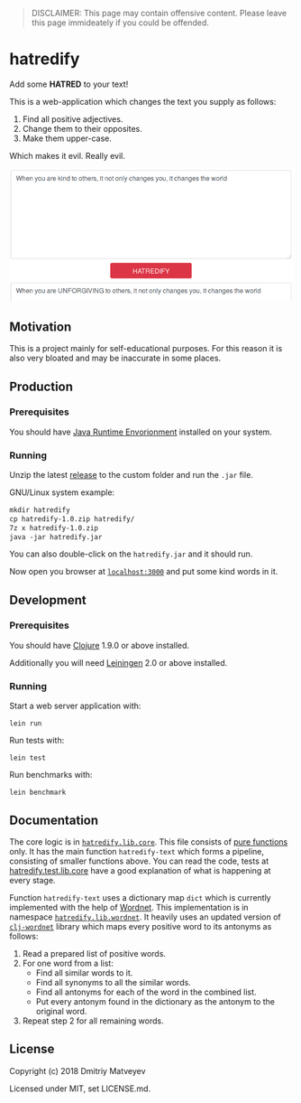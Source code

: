 
> DISCLAIMER: This page may contain offensive content. Please leave this page
> immideately if you could be offended.

# hatredify

Add some **HATRED** to your text!

This is a web-application which changes the text you supply as follows:

1. Find all positive adjectives.
2. Change them to their opposites.
3. Make them upper-case.

Which makes it evil. Really evil.

![Main screen][1]

[1]: docs/main_screen.png

## Motivation

This is a project mainly for self-educational purposes. For this reason it is
also very bloated and may be inaccurate in some places.

## Production
### Prerequisites

You should have [Java Runtime Envorionment][2] installed on your system.

[2]: http://www.oracle.com/technetwork/java/javase/downloads/jre8-downloads-2133155.html

### Running

Unzip the latest [release][3] to the custom folder and run the `.jar` file.

GNU/Linux system example:

    mkdir hatredify
    cp hatredify-1.0.zip hatredify/
    7z x hatredify-1.0.zip
    java -jar hatredify.jar

You can also double-click on the `hatredify.jar` and it should run.

Now open you browser at [`localhost:3000`][4] and put some kind words in it.

[3]: https://github.com/greenfork/hatredify/releases
[4]: http://localhost:3000/

## Development
### Prerequisites

You should have [Clojure][5] 1.9.0 or above installed.

Additionally you will need [Leiningen][6] 2.0 or above installed.

[5]: https://clojure.org/guides/getting_started
[6]: https://github.com/technomancy/leiningen

### Running

Start a web server application with:

    lein run

Run tests with:

    lein test

Run benchmarks with:

    lein benchmark

## Documentation

The core logic is in [`hatredify.lib.core`][7]. This file consists of [pure functions][8] only.
It has the main function `hatredify-text` which forms a pipeline, consisting of smaller
functions above. You can read the code, tests at [hatredify.test.lib.core][9] have a good
explanation of what is happening at every stage.

Function `hatredify-text` uses a dictionary map `dict` which is currently implemented with
the help of [Wordnet][10]. This implementation is in namespace [`hatredify.lib.wordnet`][11].
It heavily uses an updated version of [`clj-wordnet`][12] library which maps every positive
word to its antonyms as follows:

1. Read a prepared list of positive words.
2. For one word from a list:
    - Find all similar words to it.
    - Find all synonyms to all the similar words.
    - Find all antonyms for each of the word in the combined list.
    - Put every antonym found in the dictionary as the antonym to the original word.
3. Repeat step 2 for all remaining words.

[7]: https://github.com/greenfork/hatredify/blob/master/src/clj/hatredify/lib/core.clj
[8]: https://en.wikipedia.org/wiki/Pure_function
[9]: https://github.com/greenfork/hatredify/blob/master/test/clj/hatredify/test/lib/core.clj
[10]: https://wordnet.princeton.edu/
[11]: https://github.com/greenfork/hatredify/blob/master/src/clj/hatredify/lib/wordnet.clj
[12]: https://github.com/greenfork/clj-wordnet

## License

Copyright (c) 2018 Dmitriy Matveyev

Licensed under MIT, set LICENSE.md.
